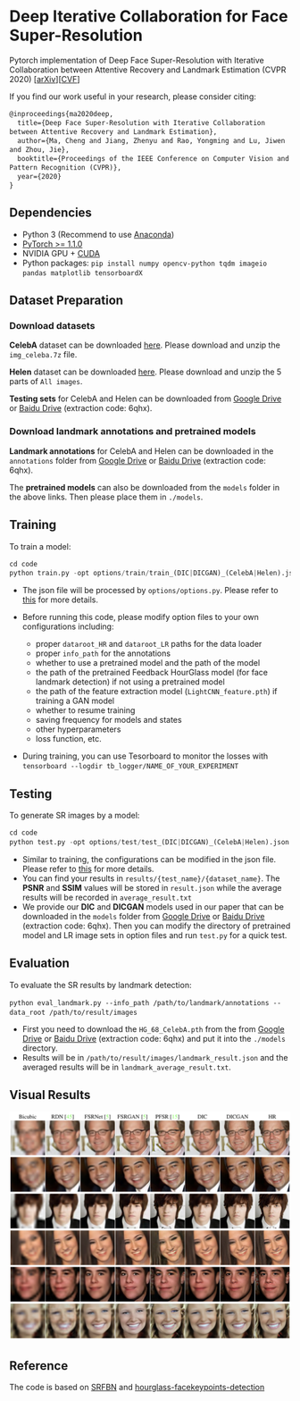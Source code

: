 # Deep Iterative Collaboration for Face Super-Resolution
Pytorch implementation of Deep Face Super-Resolution with Iterative Collaboration between Attentive Recovery and Landmark Estimation (CVPR 2020) [[arXiv](https://arxiv.org/abs/2003.13063)][[CVF](http://openaccess.thecvf.com/content_CVPR_2020/html/Ma_Deep_Face_Super-Resolution_With_Iterative_Collaboration_Between_Attentive_Recovery_and_CVPR_2020_paper.html)]


If you find our work useful in your research, please consider citing:
```
@inproceedings{ma2020deep,
  title={Deep Face Super-Resolution with Iterative Collaboration between Attentive Recovery and Landmark Estimation},
  author={Ma, Cheng and Jiang, Zhenyu and Rao, Yongming and Lu, Jiwen and Zhou, Jie},
  booktitle={Proceedings of the IEEE Conference on Computer Vision and Pattern Recognition (CVPR)},
  year={2020}
}
```

## Dependencies

- Python 3 (Recommend to use [Anaconda](https://www.anaconda.com/download/#linux))
- [PyTorch >= 1.1.0](https://pytorch.org/)
- NVIDIA GPU + [CUDA](https://developer.nvidia.com/cuda-downloads)
- Python packages: `pip install numpy opencv-python tqdm imageio pandas matplotlib tensorboardX` 



## Dataset Preparation

### Download datasets

**CelebA** dataset can be downloaded [here](http://mmlab.ie.cuhk.edu.hk/projects/CelebA.html). Please download and unzip the `img_celeba.7z` file. 

**Helen** dataset can be downloaded [here](http://www.ifp.illinois.edu/~vuongle2/helen/). Please download and unzip the 5 parts of `All images`. 

**Testing sets** for CelebA and Helen can be downloaded from [Google Drive](https://drive.google.com/open?id=1Q1T1smMDRMO1NcjkxbZvotOX93YIVp5e) or [Baidu Drive](https://pan.baidu.com/s/14zJ_lY8iFmk3csHYZmut7Q) (extraction code: 6qhx). 

### Download landmark annotations and pretrained models

**Landmark annotations** for CelebA and Helen can be downloaded in the `annotations` folder from [Google Drive](https://drive.google.com/open?id=1Q1T1smMDRMO1NcjkxbZvotOX93YIVp5e) or [Baidu Drive](https://pan.baidu.com/s/14zJ_lY8iFmk3csHYZmut7Q) (extraction code: 6qhx). 

The **pretrained models** can also be downloaded from the `models` folder in the above links. Then please place them in `./models`. 

## Training

To train a model:

```python
cd code
python train.py -opt options/train/train_(DIC|DICGAN)_(CelebA|Helen).json
```
- The json file will be processed by `options/options.py`. Please refer to [this](./code/options/train/README.md) for more details.

- Before running this code, please modify option files to your own configurations including: 
  - proper `dataroot_HR` and `dataroot_LR` paths for the data loader
  - proper `info_path` for the annotations
  - whether to use a pretrained model and the path of the model
  - the path of the pretrained Feedback HourGlass model (for face landmark detection) if not using a pretrained model
  - the path of the feature extraction model (`LightCNN_feature.pth`) if training a GAN model
  - whether to resume training
  - saving frequency for models and states
  - other hyperparameters
  - loss function, etc. 
  
- During training, you can use Tesorboard to monitor the losses with
`tensorboard --logdir tb_logger/NAME_OF_YOUR_EXPERIMENT`

## Testing

To generate SR images by a model:

```python
cd code
python test.py -opt options/test/test_(DIC|DICGAN)_(CelebA|Helen).json
```

- Similar to training, the configurations can be modified in the json file. Please refer to [this](./code/options/test/README.md) for more details.
- You can find your results in `results/{test_name}/{dataset_name}`. The **PSNR** and **SSIM** values will be stored in `result.json` while the average results will be recorded in `average_result.txt`
- We provide our **DIC** and **DICGAN** models used in our paper that can be downloaded in the `models` folder from [Google Drive](https://drive.google.com/open?id=1Q1T1smMDRMO1NcjkxbZvotOX93YIVp5e) or [Baidu Drive](https://pan.baidu.com/s/14zJ_lY8iFmk3csHYZmut7Q) (extraction code: 6qhx). Then you can modify the directory of pretrained model and LR image sets in option files and run `test.py` for a quick test. 

## Evaluation

To evaluate the SR results by landmark detection:

`python eval_landmark.py --info_path /path/to/landmark/annotations --data_root /path/to/result/images`

- First you need to download the `HG_68_CelebA.pth` from the from [Google Drive](https://drive.google.com/open?id=1Q1T1smMDRMO1NcjkxbZvotOX93YIVp5e) or [Baidu Drive](https://pan.baidu.com/s/14zJ_lY8iFmk3csHYZmut7Q) (extraction code: 6qhx) and put it into the `./models` directory.
- Results will be in `/path/to/result/images/landmark_result.json` and the averaged results will be in `landmark_average_result.txt`.

## Visual Results
<p align="center">
  <img src="visual_results.png">
</p>

## Reference

The code is based on [SRFBN](https://github.com/Paper99/SRFBN_CVPR19) and [hourglass-facekeypoints-detection](https://github.com/raymon-tian/hourglass-facekeypoints-detection)

